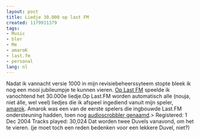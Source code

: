 ```yaml
---
layout: post
title: Liedje 30.000 op last FM
created: 1179931379
tags:
- Music
- bler
- Me
- amaroK
- last.fm
- personal
lang: nl
---
```

Nadat ik vannacht versie 1000 in mijn revisiebeheerssyteem stopte bleek ik nog een mooi jubileumpje te kunnen vieren. [Op Last FM](http://www.last.fm/user/bler/) speelde ik vanochtend het 30.000e liedje.Op Last.FM worden automatisch alle (nouja, niet álle, wel veel) liedjes die ik afspeel ingediend vanuit mijn speler, [amarok](http://amarok.kde.org/). Amarok was een van de eerste spelers die ingbouwde Last.FM ondersteuning hadden, toen nog [audioscrobbler genaamd](http://web.archive.org/web/20040611055224/http://www.audioscrobbler.org/).> Registered: 1 Dec 2004 Tracks played:  30,024 Dat worden twee Duvels vanavond, om het te vieren. (je moet toch een reden bedenken voor een lekkere Duvel, niet?)
